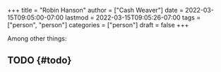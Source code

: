 +++
title = "Robin Hanson"
author = ["Cash Weaver"]
date = 2022-03-15T09:05:00-07:00
lastmod = 2022-03-15T09:05:26-07:00
tags = ["person", "person"]
categories = ["person"]
draft = false
+++

Among other things:


## TODO {#todo}
